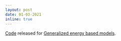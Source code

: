```yaml
---
layout: post
date: 01-03-2021
inline: true
---
```



[Code](https://github.com/MichaelArbel/GeneralizedEBM) released for [Generalized energy based models](https://arxiv.org/abs/2111.02994).
